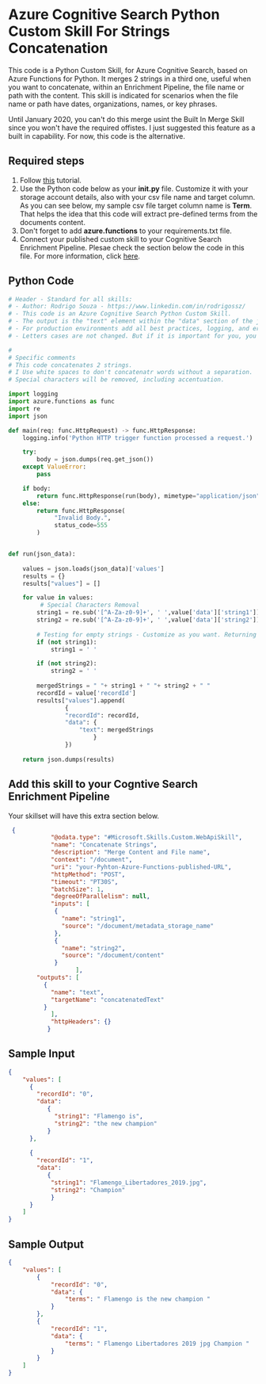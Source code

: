 # Azure Cognitive Search Python Custom Skill For Strings Concatenation

This code is a Python Custom Skill, for Azure Cognitive Search, based on Azure Functions for Python. It merges 2 strings in a third one, useful when you want to concatenate, within an Enrichment Pipeline, the file name or path with the content. This skill is indicated for scenarios when the file name or path have dates, organizations, names, or key phrases. 

Until January 2020, you can't do this merge usint the Built In Merge Skill since you won't have the required offistes. I just suggested this feature as a built in capability. For now, this code is the alternative.

## Required steps

1. Follow [this](https://docs.microsoft.com/en-us/azure/azure-functions/functions-create-first-function-python) tutorial.
1. Use the Python code below as your **__init__.py** file. Customize it with your storage account details, also with your csv file name and target column. As you can see below, my sample csv file target column name is **Term**. That helps the idea that this code will extract pre-defined terms from the documents content.
1. Don't forget to add **azure.functions** to your requirements.txt file.
1. Connect your published custom skill to your Cognitive Search Enrichment Pipeline. Plesae check the section below the code in this file. For more information, click [here](https://docs.microsoft.com/en-us/azure/search/cognitive-search-create-custom-skill-example#connect-to-your-pipeline).

## Python Code

```python
# Header - Standard for all skills:
# - Author: Rodrigo Souza - https://www.linkedin.com/in/rodrigossz/
# - This code is an Azure Cognitive Search Python Custom Skill.
# - The output is the "text" element within the "data" section of the json file.
# - For production environments add all best practices, logging, and error management that you need.
# - Letters cases are not changed. But if it is important for you, you can change the code as necessary.

#
# Specific comments
# This code concatenates 2 strings. 
# I Use white spaces to don't concatenatr words without a separation.
# Special characters will be removed, including accentuation.

import logging
import azure.functions as func
import re
import json

def main(req: func.HttpRequest) -> func.HttpResponse:
    logging.info('Python HTTP trigger function processed a request.')

    try:
        body = json.dumps(req.get_json())
    except ValueError:
        pass

    if body:
        return func.HttpResponse(run(body), mimetype="application/json")
    else:
        return func.HttpResponse(
             "Invalid Body.",
             status_code=555
        )


def run(json_data):
    
    values = json.loads(json_data)['values']
    results = {}
    results["values"] = []

    for value in values:
         # Special Characters Removal
        string1 = re.sub('[^A-Za-z0-9]+', ' ',value['data']['string1']) 
        string2 = re.sub('[^A-Za-z0-9]+', ' ',value['data']['string2'])
        
        # Testing for empty strings - Customize as you want. Returning white spaces
        if (not string1):
            string1 = ' '

        if (not string2):
            string2 = ' '
       
        mergedStrings = " "+ string1 + " "+ string2 + " "
        recordId = value['recordId']
        results["values"].append(
                {
                "recordId": recordId,
                "data": {
                    "text": mergedStrings
                        }
                })
                    
    return json.dumps(results)
```

## Add this skill to your Cogntive Search Enrichment Pipeline

Your skillset will have this extra section below.

```json
 {
            "@odata.type": "#Microsoft.Skills.Custom.WebApiSkill",
            "name": "Concatenate Strings",
            "description": "Merge Content and File name",
            "context": "/document",
            "uri": "your-Pyhton-Azure-Functions-published-URL",
            "httpMethod": "POST",
            "timeout": "PT30S",
            "batchSize": 1,
            "degreeOfParallelism": null,
            "inputs": [
             {
               "name": "string1",
               "source": "/document/metadata_storage_name"
             },
             {
               "name": "string2",
               "source": "/document/content"
             }
                   ],
        "outputs": [
          {
            "name": "text",
            "targetName": "concatenatedText"
          }
            ],
            "httpHeaders": {}
           }
```

## Sample Input

```json
{
    "values": [
      {
        "recordId": "0",
        "data":
           {
             "string1": "Flamengo is",
             "string2": "the new champion"
           }
      },
        
      {
        "recordId": "1",
        "data":
           {
            "string1": "Flamengo_Libertadores_2019.jpg",
            "string2": "Champion"
            }
      }
    ]
}
```

## Sample Output

```json
{
    "values": [
        {
            "recordId": "0",
            "data": {
                "terms": " Flamengo is the new champion "
            }
        },
        {
            "recordId": "1",
            "data": {
                "terms": " Flamengo Libertadores 2019 jpg Champion "
            }
        }
    ]
}
```


